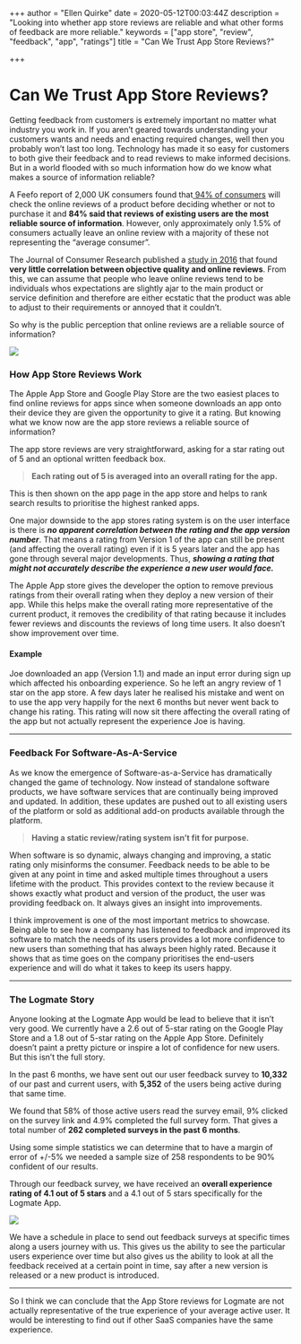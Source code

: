 +++
author = "Ellen Quirke"
date = 2020-05-12T00:03:44Z
description = "Looking into whether app store reviews are reliable and what other forms of feedback are more reliable."
keywords = ["app store", "review", "feedback", "app", "ratings"]
title = "Can We Trust App Store Reviews?"

+++
# Can We Trust App Store Reviews?

Getting feedback from customers is extremely important no matter what industry you work in. If you aren’t geared towards understanding your customers wants and needs and enacting required changes, well then you probably won’t last too long. Technology has made it so easy for customers to both give their feedback and to read reviews to make informed decisions. But in a world flooded with so much information how do we know what makes a source of information reliable?

A Feefo report of 2,000 UK consumers found that[ 94% of consumers](https://www.retailtimes.co.uk/94-of-consumers-check-online-reviews-before-they-buy-anything-feefo-research-finds/) will check the online reviews of a product before deciding whether or not to purchase it and **84% said that reviews of existing users are the most reliable source of information**. However, only approximately only 1.5% of consumers actually leave an online review with a majority of these not representing the “average consumer”.

The Journal of Consumer Research published a [study in 2016](https://academic.oup.com/jcr/article-abstract/42/6/846/2357889) that found **very little correlation between objective quality and online reviews**. From this, we can assume that people who leave online reviews tend to be individuals whos expectations are slightly ajar to the main product or service definition and therefore are either ecstatic that the product was able to adjust to their requirements or annoyed that it couldn’t.

So why is the public perception that online reviews are a reliable source of information?

![](/uploads/iphone-technology-iphone-6-plus-apple-17663.jpg)

### How App Store Reviews Work

The Apple App Store and Google Play Store are the two easiest places to find online reviews for apps since when someone downloads an app onto their device they are given the opportunity to give it a rating. But knowing what we know now are the app store reviews a reliable source of information?

The app store reviews are very straightforward, asking for a star rating out of 5 and an optional written feedback box.

> **Each rating out of 5 is averaged into an overall rating for the app.**

This is then shown on the app page in the app store and helps to rank search results to prioritise the highest ranked apps.

One major downside to the app stores rating system is on the user interface is there is **_no apparent correlation between the rating and the app version number_**. That means a rating from Version 1 of the app can still be present (and affecting the overall rating) even if it is 5 years later and the app has gone through several major developments. Thus, **_showing a rating that might not accurately describe the experience a new user would face._**

The Apple App store gives the developer the option to remove previous ratings from their overall rating when they deploy a new version of their app. While this helps make the overall rating more representative of the current product, it removes the credibility of that rating because it includes fewer reviews and discounts the reviews of long time users. It also doesn’t show improvement over time.

#### Example

Joe downloaded an app (Version 1.1) and made an input error during sign up which affected his onboarding experience. So he left an angry review of 1 star on the app store. A few days later he realised his mistake and went on to use the app very happily for the next 6 months but never went back to change his rating. This rating will now sit there affecting the overall rating of the app but not actually represent the experience Joe is having.

***

### Feedback For Software-As-A-Service

As we know the emergence of Software-as-a-Service has dramatically changed the game of technology. Now instead of standalone software products, we have software services that are continually being improved and updated. In addition, these updates are pushed out to all existing users of the platform or sold as additional add-on products available through the platform.

> **Having a static review/rating system isn’t fit for purpose.**

When software is so dynamic, always changing and improving, a static rating only misinforms the consumer. Feedback needs to be able to be given at any point in time and asked multiple times throughout a users lifetime with the product. This provides context to the review because it shows exactly what product and version of the product, the user was providing feedback on. It always gives an insight into improvements.

I think improvement is one of the most important metrics to showcase. Being able to see how a company has listened to feedback and improved its software to match the needs of its users provides a lot more confidence to new users than something that has always been highly rated. Because it shows that as time goes on the company prioritises the end-users experience and will do what it takes to keep its users happy.

***

### The Logmate Story

Anyone looking at the Logmate App would be lead to believe that it isn’t very good. We currently have a 2.6 out of 5-star rating on the Google Play Store and a 1.8 out of 5-star rating on the Apple App Store. Definitely doesn’t paint a pretty picture or inspire a lot of confidence for new users. But this isn’t the full story.

In the past 6 months, we have sent out our user feedback survey to **10,332** of our past and current users, with **5,352** of the users being active during that same time.

We found that 58% of those active users read the survey email, 9% clicked on the survey link and 4.9% completed the full survey form. That gives a total number of **262 completed surveys in the past 6 months**.

Using some simple statistics we can determine that to have a margin of error of +/-5% we needed a sample size of 258 respondents to be 90% confident of our results.

Through our feedback survey, we have received an **overall experience rating of 4.1 out of 5 stars** and a 4.1 out of 5 stars specifically for the Logmate App.

![](/uploads/Ratings-Overall.png)

We have a schedule in place to send out feedback surveys at specific times along a users journey with us. This gives us the ability to see the particular users experience over time but also gives us the ability to look at all the feedback received at a certain point in time, say after a new version is released or a new product is introduced.

***

So I think we can conclude that the App Store reviews for Logmate are not actually representative of the true experience of your average active user. It would be interesting to find out if other SaaS companies have the same experience.